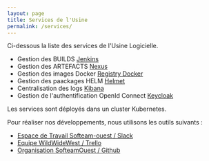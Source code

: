 ```yaml
---
layout: page
title: Services de l'Usine
permalink: /services/
---
```


Ci-dessous la liste des services de l'Usine Logicielle.

* Gestion des BUILDS [Jenkins](https://jenkins.k8.wildwidewest.xyz)
* Gestion des ARTEFACTS [Nexus](https://nexus.k8.wildwidewest.xyz)
* Gestion des images Docker [Registry Docker](https://registry.k8.wildwidewest.xyz)
* Gestion des paackages HELM [Helmet](https://helmet.k8.wildwidewest.xyz)
* Centralisation des logs [Kibana](https://kibana.k8.wildwidewest.xyz)
* Gestion de l'authentification OpenId Connect [Keycloak](https://keycloak.k8.wildwidewest.xyz)

Les services sont déployés dans un cluster Kubernetes.

Pour réaliser nos développements, nous utilisons les outils suivants : 
* [Espace de Travail Softeam-ouest / Slack](https://softeam-ouest.slack.com)
* [Equipe WildWideWest / Trello](https://trello.com/wildwidewest)
* [Organisation SofteamOuest / Github](https://github.com/SofteamOuest) 

